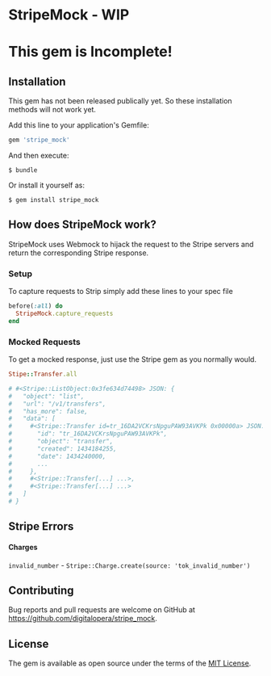 # StripeMock - WIP

# This gem is Incomplete!

## Installation

This gem has not been released publically yet. So these installation methods will not work yet.

Add this line to your application's Gemfile:

```ruby
gem 'stripe_mock'
```

And then execute:

    $ bundle

Or install it yourself as:

    $ gem install stripe_mock

## How does StripeMock work?

StripeMock uses Webmock to hijack the request to the Stripe servers and return the
corresponding Stripe response.

### Setup

To capture requests to Strip simply add these lines to your spec file

```ruby
before(:all) do
  StripeMock.capture_requests
end
```

### Mocked Requests

To get a mocked response, just use the Stripe gem as you normally would.

```ruby
Stipe::Transfer.all

# #<Stripe::ListObject:0x3fe634d74498> JSON: {
#   "object": "list",
#   "url": "/v1/transfers",
#   "has_more": false,
#   "data": [
#     #<Stripe::Transfer id=tr_16DA2VCKrsNpguPAW93AVKPk 0x00000a> JSON: {
#       "id": "tr_16DA2VCKrsNpguPAW93AVKPk",
#       "object": "transfer",
#       "created": 1434184255,
#       "date": 1434240000,
#       ...
#     },
#     #<Stripe::Transfer[...] ...>,
#     #<Stripe::Transfer[...] ...>
#   ]
# }
```

## Stripe Errors

#### Charges

`invalid_number` - `Stripe::Charge.create(source: 'tok_invalid_number')`

## Contributing

Bug reports and pull requests are welcome on GitHub at https://github.com/digitalopera/stripe_mock.

## License

The gem is available as open source under the terms of the [MIT License](http://opensource.org/licenses/MIT).
